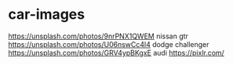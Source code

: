 # car-images






https://unsplash.com/photos/9nrPNX1QWEM nissan gtr
https://unsplash.com/photos/U06nswCc4l4 dodge challenger
https://unsplash.com/photos/GRV4ypBKgxE audi
https://pixlr.com/